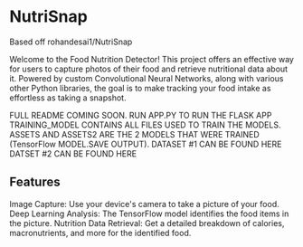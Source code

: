 # NutriSnap
Based off rohandesai1/NutriSnap


Welcome to the Food Nutrition Detector! This project offers an effective way for users to capture photos of their food and retrieve nutritional data about it. Powered by custom Convolutional Neural Networks, along with various other Python libraries, the goal is to make tracking your food intake as effortless as taking a snapshot.

FULL README COMING SOON. RUN APP.PY TO RUN THE FLASK APP
TRAINING_MODEL CONTAINS ALL FILES USED TO TRAIN THE MODELS.
ASSETS AND ASSETS2 ARE THE 2 MODELS THAT WERE TRAINED (TensorFlow MODEL.SAVE OUTPUT).
DATASET #1 CAN BE FOUND HERE
DATSET #2 CAN BE FOUND HERE
## Features
Image Capture: Use your device's camera to take a picture of your food.
Deep Learning Analysis: The TensorFlow model identifies the food items in the picture.
Nutrition Data Retrieval: Get a detailed breakdown of calories, macronutrients, and more for the identified food.
